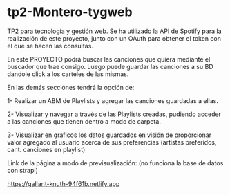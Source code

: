 # tp2-Montero-tygweb
TP2 para tecnología y gestión web. 
Se ha utilizado la API de Spotify para la realización de este proyecto, junto con un OAuth para obtener el token con el que se hacen las consultas.

En este PROYECTO podrá buscar las canciones que quiera mediante el buscador que trae consigo. Luego puede guardar las canciones a su BD dandole click a los carteles de las mismas.

En las demás secciónes tendrá la opción de: 

1- Realizar un ABM de Playlists y agregar las canciones guardadas a ellas.

2- Visualizar y navegar a través de las Playlists creadas, pudiendo acceder a las canciones que tienen dentro a modo de carpeta.

3- Visualizar en graficos los datos guardados en visión de proporcionar valor agregado al usuario acerca de sus preferencias (artistas preferidos, cant. canciones en playlist)



Link de la página a modo de previsualización: (no funciona la base de datos con strapi)

https://gallant-knuth-94f61b.netlify.app 

